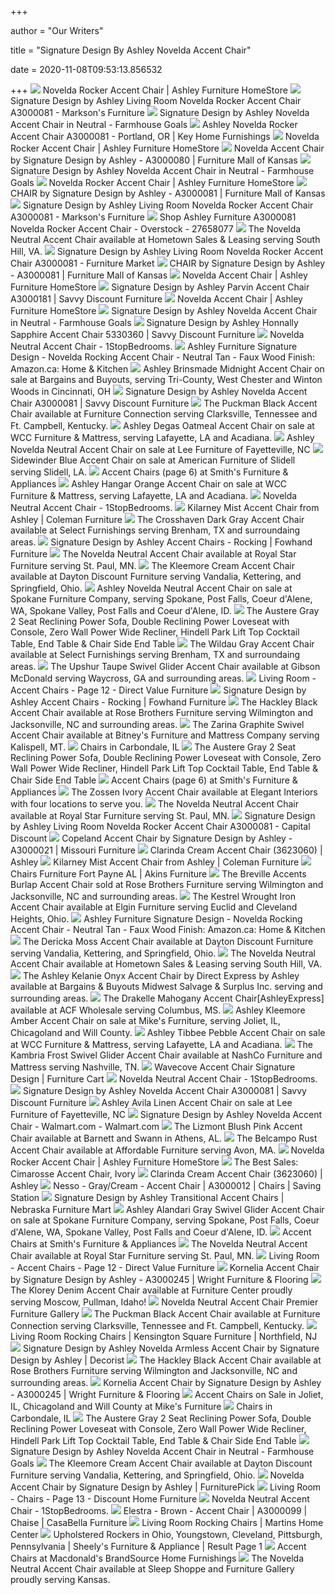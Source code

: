+++
        
author = "Our Writers"
        
title = "Signature Design By Ashley Novelda Accent Chair"
        
date = 2020-11-08T09:53:13.856532
        
+++
[ ![](https://ashleyfurniture.scene7.com/is/image/AshleyFurniture/A3000081-10x8-CROP?$AFHS-PDP-Zoomed$)](https://ashleyfurniture.scene7.com/is/image/AshleyFurniture/A3000081-10x8-CROP?$AFHS-PDP-Zoomed$) Novelda Rocker Accent Chair | Ashley Furniture HomeStore
[ ![](https://images2.imgix.net/p4dbimg/523/images/a3000081-sw-ko.jpg?trim=color&trimcolor=FFFFFF&trimtol=5&w=1024&h=768&fm=pjpg&auto=format)](https://images2.imgix.net/p4dbimg/523/images/a3000081-sw-ko.jpg?trim=color&trimcolor=FFFFFF&trimtol=5&w=1024&h=768&fm=pjpg&auto=format) Signature Design by Ashley Living Room Novelda Rocker Accent Chair A3000081  - Markson's Furniture
[ ![](https://farmhousegoals.com/wp-content/uploads/2019/02/Ashley-Furniture-Signature-Design-Novelda-Rocking-Accent-Chair-Neutral-Tan-Faux-Wood-Finish-0-4.jpg)](https://farmhousegoals.com/wp-content/uploads/2019/02/Ashley-Furniture-Signature-Design-Novelda-Rocking-Accent-Chair-Neutral-Tan-Faux-Wood-Finish-0-4.jpg) Signature Design by Ashley Novelda Accent Chair in Neutral - Farmhouse Goals
[ ![](https://images2.imgix.net/p4dbimg/clients/20220/images/ashley-novelda-accent-chair-a3000081-living-room-neutral-casual.jpg?fit=fill&trim=color&trimcolor=FFFFFF&trimtol=5&bg=FFFFFF&w=768&h=576&fm=pjpg&auto=format)](https://images2.imgix.net/p4dbimg/clients/20220/images/ashley-novelda-accent-chair-a3000081-living-room-neutral-casual.jpg?fit=fill&trim=color&trimcolor=FFFFFF&trimtol=5&bg=FFFFFF&w=768&h=576&fm=pjpg&auto=format) Ashley Novelda Rocker Accent Chair A3000081 - Portland, OR | Key Home  Furnishings
[ ![](https://ashleyfurniture.scene7.com/is/image/AshleyFurniture/A3000081-DETAIL-A-QL?$AFHS-PDP-Main$)](https://ashleyfurniture.scene7.com/is/image/AshleyFurniture/A3000081-DETAIL-A-QL?$AFHS-PDP-Main$) Novelda Rocker Accent Chair | Ashley Furniture HomeStore
[ ![](https://cdn.knorrweb.com/signature-design-by-ashley-new/a3000080-sw-ko.jpg)](https://cdn.knorrweb.com/signature-design-by-ashley-new/a3000080-sw-ko.jpg) Novelda Accent Chair by Signature Design by Ashley - A3000080 | Furniture  Mall of Kansas
[ ![](https://farmhousegoals.com/wp-content/uploads/2019/02/Ashley-Furniture-Signature-Design-Novelda-Rocking-Accent-Chair-Neutral-Tan-Faux-Wood-Finish-0-5.jpg)](https://farmhousegoals.com/wp-content/uploads/2019/02/Ashley-Furniture-Signature-Design-Novelda-Rocking-Accent-Chair-Neutral-Tan-Faux-Wood-Finish-0-5.jpg) Signature Design by Ashley Novelda Accent Chair in Neutral - Farmhouse Goals
[ ![](https://ashleyfurniture.scene7.com/is/image/AshleyFurniture/A3000081-Novelda-DIM?$AFHS-PDP-Zoomed$)](https://ashleyfurniture.scene7.com/is/image/AshleyFurniture/A3000081-Novelda-DIM?$AFHS-PDP-Zoomed$) Novelda Rocker Accent Chair | Ashley Furniture HomeStore
[ ![](https://cdn.knorrweb.com/signature-design-by-ashley-new/a3000081-detail-b-ql.jpg)](https://cdn.knorrweb.com/signature-design-by-ashley-new/a3000081-detail-b-ql.jpg) CHAIR by Signature Design by Ashley - A3000081 | Furniture Mall of Kansas
[ ![](https://images2.imgix.net/p4dbimg/523/images/a3000081-head-on-sw-ql.jpg?trim=color&trimcolor=FFFFFF&trimtol=5&w=1024&h=768&fm=pjpg&auto=format)](https://images2.imgix.net/p4dbimg/523/images/a3000081-head-on-sw-ql.jpg?trim=color&trimcolor=FFFFFF&trimtol=5&w=1024&h=768&fm=pjpg&auto=format) Signature Design by Ashley Living Room Novelda Rocker Accent Chair A3000081  - Markson's Furniture
[ ![](https://ak1.ostkcdn.com/images/products/is/images/direct/1a0d891b8ee11d590701a530c04c68e75963ed3c/Novelda-Rocker-Accent-Chair---Neutral-A3000081-Single-Pack-Novelda-Rocker-Accent-Chair.jpg?impolicy=medium)](https://ak1.ostkcdn.com/images/products/is/images/direct/1a0d891b8ee11d590701a530c04c68e75963ed3c/Novelda-Rocker-Accent-Chair---Neutral-A3000081-Single-Pack-Novelda-Rocker-Accent-Chair.jpg?impolicy=medium) Shop Ashley Furniture A3000081 Novelda Rocker Accent Chair - Overstock -  27658077
[ ![](https://cdn11.bigcommerce.com/s-e5jt5marve/images/stencil/1280x1280/products/4144/9074/jpg__86777.1536080386.jpg?c=2)](https://cdn11.bigcommerce.com/s-e5jt5marve/images/stencil/1280x1280/products/4144/9074/jpg__86777.1536080386.jpg?c=2) The Novelda Neutral Accent Chair available at Hometown Sales & Leasing  serving South Hill, VA.
[ ![](https://images2.imgix.net/p4dbimg/523/images/a3000081-detail-c-ql.jpg?trim=color&trimcolor=FFFFFF&trimtol=5&dl=A3000081.jpg&fm=jpg&auto=format)](https://images2.imgix.net/p4dbimg/523/images/a3000081-detail-c-ql.jpg?trim=color&trimcolor=FFFFFF&trimtol=5&dl=A3000081.jpg&fm=jpg&auto=format) Signature Design by Ashley Living Room Novelda Rocker Accent Chair A3000081  - Furniture Market
[ ![](https://cdn.knorrweb.com/signature-design-by-ashley-new/a3000081-back-sw-ql.jpg)](https://cdn.knorrweb.com/signature-design-by-ashley-new/a3000081-back-sw-ql.jpg) CHAIR by Signature Design by Ashley - A3000081 | Furniture Mall of Kansas
[ ![](https://ashleyfurniture.scene7.com/is/image/AshleyFurniture/A3000080-Novelda-DIM?$AFHS-PDP-Zoomed$)](https://ashleyfurniture.scene7.com/is/image/AshleyFurniture/A3000080-Novelda-DIM?$AFHS-PDP-Zoomed$) Novelda Accent Chair | Ashley Furniture HomeStore
[ ![](https://cdn2.bigcommerce.com/n-d57o0b/fzl9b4/products/19979/images/100483/A3000181-Parvin_Accent_Chair__02950.1580149403.1280.1280.jpg?c=2)](https://cdn2.bigcommerce.com/n-d57o0b/fzl9b4/products/19979/images/100483/A3000181-Parvin_Accent_Chair__02950.1580149403.1280.1280.jpg?c=2) Signature Design by Ashley Parvin Accent Chair A3000181 | Savvy Discount  Furniture
[ ![](https://ashleyfurniture.scene7.com/is/image/AshleyFurniture/A3000080-Novelda-DIM?$AFHS-PDP-Main$)](https://ashleyfurniture.scene7.com/is/image/AshleyFurniture/A3000080-Novelda-DIM?$AFHS-PDP-Main$) Novelda Accent Chair | Ashley Furniture HomeStore
[ ![](https://farmhousegoals.com/wp-content/uploads/2019/02/Ashley-Furniture-Signature-Design-Novelda-Rocking-Accent-Chair-Neutral-Tan-Faux-Wood-Finish-0-3.jpg)](https://farmhousegoals.com/wp-content/uploads/2019/02/Ashley-Furniture-Signature-Design-Novelda-Rocking-Accent-Chair-Neutral-Tan-Faux-Wood-Finish-0-3.jpg) Signature Design by Ashley Novelda Accent Chair in Neutral - Farmhouse Goals
[ ![](https://cdn2.bigcommerce.com/n-d57o0b/fzl9b4/products/19988/images/100555/Honnally_Sapphire_Accent_Chair-2__33301.1580170469.1280.1280.JPG?c=2)](https://cdn2.bigcommerce.com/n-d57o0b/fzl9b4/products/19988/images/100555/Honnally_Sapphire_Accent_Chair-2__33301.1580170469.1280.1280.JPG?c=2) Signature Design by Ashley Honnally Sapphire Accent Chair 5330360 | Savvy  Discount Furniture
[ ![](https://cdn.1stopbedrooms.com/media/catalog/product/cache/1/thumbnail/245x245/8255f8d36c477745b2f3d3cfd0807445/5/3/53303-60-sw_1.jpg)](https://cdn.1stopbedrooms.com/media/catalog/product/cache/1/thumbnail/245x245/8255f8d36c477745b2f3d3cfd0807445/5/3/53303-60-sw_1.jpg) Novelda Neutral Accent Chair - 1StopBedrooms.
[ ![](https://images-na.ssl-images-amazon.com/images/I/819qa0O3StL._AC_UL320_SR318,320_.jpg)](https://images-na.ssl-images-amazon.com/images/I/819qa0O3StL._AC_UL320_SR318,320_.jpg) Ashley Furniture Signature Design - Novelda Rocking Accent Chair - Neutral  Tan - Faux Wood Finish: Amazon.ca: Home & Kitchen
[ ![](https://cdn11.bigcommerce.com/s-vxysi4y4go/images/stencil/1280x1280/products/21682/62035/jpg__88591.1587188089.jpg?c=2)](https://cdn11.bigcommerce.com/s-vxysi4y4go/images/stencil/1280x1280/products/21682/62035/jpg__88591.1587188089.jpg?c=2) Ashley Brinsmade Midnight Accent Chair on sale at Bargains and Buyouts,  serving Tri-County, West Chester and Winton Woods in Cincinnati, OH
[ ![](https://cdn2.bigcommerce.com/n-d57o0b/fzl9b4/products/19976/images/100463/A3000029-Peacemaker_Chair__73663.1579910455.380.500.jpg?c=2)](https://cdn2.bigcommerce.com/n-d57o0b/fzl9b4/products/19976/images/100463/A3000029-Peacemaker_Chair__73663.1579910455.380.500.jpg?c=2) Signature Design by Ashley Novelda Accent Chair A3000081 | Savvy Discount  Furniture
[ ![](https://cdn11.bigcommerce.com/s-a1aqxosd6a/images/stencil/1280x1280/products/24642/66268/jpg__51937__75817__85460.1602785206.jpg?c=2)](https://cdn11.bigcommerce.com/s-a1aqxosd6a/images/stencil/1280x1280/products/24642/66268/jpg__51937__75817__85460.1602785206.jpg?c=2) The Puckman Black Accent Chair available at Furniture Connection serving  Clarksville, Tennessee and Ft. Campbell, Kentucky.
[ ![](https://cdn11.bigcommerce.com/s-yvd7ivo5m8/images/stencil/original/products/8615/4975/jpg__59251__11978.1579206911.jpg?c=1)](https://cdn11.bigcommerce.com/s-yvd7ivo5m8/images/stencil/original/products/8615/4975/jpg__59251__11978.1579206911.jpg?c=1) Ashley Degas Oatmeal Accent Chair on sale at WCC Furniture & Mattress,  serving Lafayette, LA and Acadiana.
[ ![](https://cdn11.bigcommerce.com/s-t74u9kz9nq/images/stencil/500x659/products/18018/48046/jpg__18798.1545072916.jpg?c=2)](https://cdn11.bigcommerce.com/s-t74u9kz9nq/images/stencil/500x659/products/18018/48046/jpg__18798.1545072916.jpg?c=2) Ashley Novelda Neutral Accent Chair on sale at Lee Furniture of  Fayetteville, NC
[ ![](https://cdn11.bigcommerce.com/s-62pj8wypcl/images/stencil/1280x1280/products/4461/11935/jpg__35178.1573807131.jpg?c=1)](https://cdn11.bigcommerce.com/s-62pj8wypcl/images/stencil/1280x1280/products/4461/11935/jpg__35178.1573807131.jpg?c=1) Sidewinder Blue Accent Chair on sale at American Furniture of Slidell  serving Slidell, LA.
[ ![](https://imgres.tailbase.com/rzdimg/prods/400/603747_1.jpg?235)](https://imgres.tailbase.com/rzdimg/prods/400/603747_1.jpg?235) Accent Chairs (page 6) at Smith's Furniture & Appliances
[ ![](https://cdn11.bigcommerce.com/s-yvd7ivo5m8/images/stencil/2000x2000/products/11539/9921/jpg__33007__02492.1579208658.jpg?c=1)](https://cdn11.bigcommerce.com/s-yvd7ivo5m8/images/stencil/2000x2000/products/11539/9921/jpg__33007__02492.1579208658.jpg?c=1) Ashley Hangar Orange Accent Chair on sale at WCC Furniture & Mattress,  serving Lafayette, LA and Acadiana.
[ ![](https://cdn.1stopbedrooms.com/media/catalog/product/cache/1/thumbnail/245x245/8255f8d36c477745b2f3d3cfd0807445/C/H/CHRMATSEBKSV.jpg)](https://cdn.1stopbedrooms.com/media/catalog/product/cache/1/thumbnail/245x245/8255f8d36c477745b2f3d3cfd0807445/C/H/CHRMATSEBKSV.jpg) Novelda Neutral Accent Chair - 1StopBedrooms.
[ ![](https://d9dvmj2a7k2dc.cloudfront.net/catalog/product/cache/1/image/731x481/17f82f742ffe127f42dca9de82fb58b1/3/0/30201-21-angle-sw_ashley2019_1.jpg)](https://d9dvmj2a7k2dc.cloudfront.net/catalog/product/cache/1/image/731x481/17f82f742ffe127f42dca9de82fb58b1/3/0/30201-21-angle-sw_ashley2019_1.jpg) Kilarney Mist Accent Chair from Ashley | Coleman Furniture
[ ![](https://cdn11.bigcommerce.com/s-dqbg439uw9/images/stencil/1280x1280/products/4223/8913/A3000040__25431.1532674323.jpg?c=2)](https://cdn11.bigcommerce.com/s-dqbg439uw9/images/stencil/1280x1280/products/4223/8913/A3000040__25431.1532674323.jpg?c=2) The Crosshaven Dark Gray Accent Chair available at Select Furnishings  serving Brenham, TX and surroundaing areas.
[ ![](https://www.fowhandfurniture.com/www/clients/fowhandfurnitureplatinum/clientfiles/topBannerAd/62C9B494-5056-BF1C-1C857310B12D0396-0.jpg)](https://www.fowhandfurniture.com/www/clients/fowhandfurnitureplatinum/clientfiles/topBannerAd/62C9B494-5056-BF1C-1C857310B12D0396-0.jpg) Signature Design by Ashley Accent Chairs - Rocking | Fowhand Furniture
[ ![](https://cdn11.bigcommerce.com/s-5xxyja6dho/images/stencil/500x659/products/4672/9917/jpg__38204.1531983054.jpg?c=2)](https://cdn11.bigcommerce.com/s-5xxyja6dho/images/stencil/500x659/products/4672/9917/jpg__38204.1531983054.jpg?c=2) The Novelda Neutral Accent Chair available at Royal Star Furniture serving  St. Paul, MN.
[ ![](https://cdn11.bigcommerce.com/s-sgnw57tmt8/images/stencil/1280x1280/products/15525/42407/jpg__98302.1592893513.jpg?c=2?imbypass=on)](https://cdn11.bigcommerce.com/s-sgnw57tmt8/images/stencil/1280x1280/products/15525/42407/jpg__98302.1592893513.jpg?c=2?imbypass=on) The Kleemore Cream Accent Chair available at Dayton Discount Furniture  serving Vandalia, Kettering, and Springfield, Ohio.
[ ![](https://cdn11.bigcommerce.com/s-efw6x9ja5c/images/stencil/500x659/products/23860/61292/jpg__32630.1566491767.jpg?c=2)](https://cdn11.bigcommerce.com/s-efw6x9ja5c/images/stencil/500x659/products/23860/61292/jpg__32630.1566491767.jpg?c=2) Ashley Novelda Neutral Accent Chair on sale at Spokane Furniture Company,  serving Spokane, Post Falls, Coeur d'Alene, WA, Spokane Valley, Post Falls  and Coeur d'Alene, ID.
[ ![](https://cdn11.bigcommerce.com/s-bnb83c7qhk/images/stencil/500x659/products/3858/17688/jpg__09602.1554313014.jpg?c=2)](https://cdn11.bigcommerce.com/s-bnb83c7qhk/images/stencil/500x659/products/3858/17688/jpg__09602.1554313014.jpg?c=2) The Austere Gray 2 Seat Reclining Power Sofa, Double Reclining Power  Loveseat with Console, Zero Wall Power Wide Recliner, Hindell Park Lift Top  Cocktail Table, End Table & Chair Side End Table
[ ![](https://cdn11.bigcommerce.com/s-dqbg439uw9/images/stencil/1280x1280/products/4231/8928/jpg__62566.1532674330.jpg?c=2&imbypass=on)](https://cdn11.bigcommerce.com/s-dqbg439uw9/images/stencil/1280x1280/products/4231/8928/jpg__62566.1532674330.jpg?c=2&imbypass=on) The Wildau Gray Accent Chair available at Select Furnishings serving  Brenham, TX and surroundaing areas.
[ ![](https://cdn11.bigcommerce.com/s-wjqe88vcza/images/stencil/1280x1280/products/17688/37482/jpg__34145.1563928624.jpg?c=2)](https://cdn11.bigcommerce.com/s-wjqe88vcza/images/stencil/1280x1280/products/17688/37482/jpg__34145.1563928624.jpg?c=2) The Upshur Taupe Swivel Glider Accent Chair available at Gibson McDonald  serving Waycross, GA and surrounding areas.
[ ![](https://cdn11.bigcommerce.com/s-8invo1rra2/images/stencil/500x659/products/6020/15185/jpg__20717__87009.1581708813.jpg?c=2)](https://cdn11.bigcommerce.com/s-8invo1rra2/images/stencil/500x659/products/6020/15185/jpg__20717__87009.1581708813.jpg?c=2) Living Room - Accent Chairs - Page 12 - Direct Value Furniture
[ ![](https://www.fowhandfurniture.com/www/clients/fowhandfurnitureplatinum/clientfiles/topBannerAd/62C9B494-5056-BF1C-1C857310B12D0396-800.jpg)](https://www.fowhandfurniture.com/www/clients/fowhandfurnitureplatinum/clientfiles/topBannerAd/62C9B494-5056-BF1C-1C857310B12D0396-800.jpg) Signature Design by Ashley Accent Chairs - Rocking | Fowhand Furniture
[ ![](https://cdn11.bigcommerce.com/s-62qmv5/images/stencil/1280x1280/products/1063/1832/A3000024__84529.1513020985.jpg?c=2)](https://cdn11.bigcommerce.com/s-62qmv5/images/stencil/1280x1280/products/1063/1832/A3000024__84529.1513020985.jpg?c=2) The Hackley Black Accent Chair available at Rose Brothers Furniture serving  Wilmington and Jacksonville, NC and surrounding areas.
[ ![](https://cdn11.bigcommerce.com/s-j5230j71j9/images/stencil/1280x1280/products/9923/21536/jpg__50989.1557864155.jpg?c=2&imbypass=on)](https://cdn11.bigcommerce.com/s-j5230j71j9/images/stencil/1280x1280/products/9923/21536/jpg__50989.1557864155.jpg?c=2&imbypass=on) The Zarina Graphite Swivel Accent Chair available at Bitney's Furniture and  Mattress Company serving Kalispell, MT.
[ ![](https://images.webfronts.com/cache/froyacumetlt.jpg?imgeng=/w_220/h_220/m_letterbox_ffffff_100)](https://images.webfronts.com/cache/froyacumetlt.jpg?imgeng=/w_220/h_220/m_letterbox_ffffff_100) Chairs in Carbondale, IL
[ ![](https://cdn11.bigcommerce.com/s-bnb83c7qhk/images/stencil/500x659/products/7935/16453/jpg__96876.1552541218.jpg?c=2)](https://cdn11.bigcommerce.com/s-bnb83c7qhk/images/stencil/500x659/products/7935/16453/jpg__96876.1552541218.jpg?c=2) The Austere Gray 2 Seat Reclining Power Sofa, Double Reclining Power  Loveseat with Console, Zero Wall Power Wide Recliner, Hindell Park Lift Top  Cocktail Table, End Table & Chair Side End Table
[ ![](https://imgres.tailbase.com/rzdimg/prods/400/293630_1.jpg?235)](https://imgres.tailbase.com/rzdimg/prods/400/293630_1.jpg?235) Accent Chairs (page 6) at Smith's Furniture & Appliances
[ ![](https://cdn10.bigcommerce.com/s-zaqnt4oazh/products/9928/images/20062/jpg__67570.1528148337.1280.1280.jpg?c=2)](https://cdn10.bigcommerce.com/s-zaqnt4oazh/products/9928/images/20062/jpg__67570.1528148337.1280.1280.jpg?c=2) The Zossen Ivory Accent Chair available at Elegant Interiors with four  locations to serve you.
[ ![](https://cdn11.bigcommerce.com/s-5xxyja6dho/images/stencil/500x659/products/4439/9410/11402-60__40375.1531982897.jpg?c=2)](https://cdn11.bigcommerce.com/s-5xxyja6dho/images/stencil/500x659/products/4439/9410/11402-60__40375.1531982897.jpg?c=2) The Novelda Neutral Accent Chair available at Royal Star Furniture serving  St. Paul, MN.
[ ![](http://ec2b-css.microdinc.com/css/20349/logo.png)](http://ec2b-css.microdinc.com/css/20349/logo.png) Signature Design by Ashley Living Room Novelda Rocker Accent Chair A3000081  - Capital Discount
[ ![](https://cdn.knorrweb.com/signature-design-by-ashley-new/a3000021-copeland-dim.jpg)](https://cdn.knorrweb.com/signature-design-by-ashley-new/a3000021-copeland-dim.jpg) Copeland Accent Chair by Signature Design by Ashley - A3000021 | Missouri  Furniture
[ ![](https://cdn11.bigcommerce.com/s-vspc5f/images/stencil/500x659/products/33820/91724/A3000183-SW__22687.1568834091.jpg?c=2)](https://cdn11.bigcommerce.com/s-vspc5f/images/stencil/500x659/products/33820/91724/A3000183-SW__22687.1568834091.jpg?c=2) Clarinda Cream Accent Chair (3623060) | Ashley
[ ![](https://d9dvmj2a7k2dc.cloudfront.net/catalog/product/cache/1/image/731x481/17f82f742ffe127f42dca9de82fb58b1/3/0/30201-21-head-on-sw_ashley2019_1.jpg)](https://d9dvmj2a7k2dc.cloudfront.net/catalog/product/cache/1/image/731x481/17f82f742ffe127f42dca9de82fb58b1/3/0/30201-21-head-on-sw_ashley2019_1.jpg) Kilarney Mist Accent Chair from Ashley | Coleman Furniture
[ ![](https://s3.amazonaws.com/furniture.retailcatalog.us/products/425611567/small/bayonne-chair-4073-0.jpg)](https://s3.amazonaws.com/furniture.retailcatalog.us/products/425611567/small/bayonne-chair-4073-0.jpg) Chairs Furniture Fort Payne AL | Akins Furniture
[ ![](https://cdn11.bigcommerce.com/s-62qmv5/products/5553/images/11157/800XX-21__88751.1525588518.500.750.jpg?c=2)](https://cdn11.bigcommerce.com/s-62qmv5/products/5553/images/11157/800XX-21__88751.1525588518.500.750.jpg?c=2) The Breville Accents Burlap Accent Chair sold at Rose Brothers Furniture  serving Wilmington and Jacksonville, NC and surrounding areas.
[ ![](https://cdn11.bigcommerce.com/s-xchrt0ls1o/images/stencil/1280x1280/products/12305/30610/jpg__45614.1560382604.jpg?c=2?imbypass=on)](https://cdn11.bigcommerce.com/s-xchrt0ls1o/images/stencil/1280x1280/products/12305/30610/jpg__45614.1560382604.jpg?c=2?imbypass=on) The Kestrel Wrought Iron Accent Chair available at Elgin Furniture serving  Euclid and Cleveland Heights, Ohio.
[ ![](https://images-na.ssl-images-amazon.com/images/I/61H%2BYDkCWzL._AC_SL1440_.jpg)](https://images-na.ssl-images-amazon.com/images/I/61H%2BYDkCWzL._AC_SL1440_.jpg) Ashley Furniture Signature Design - Novelda Rocking Accent Chair - Neutral  Tan - Faux Wood Finish: Amazon.ca: Home & Kitchen
[ ![](https://cdn11.bigcommerce.com/s-sgnw57tmt8/images/stencil/1280x1280/products/15151/40593/jpg__39347.1587137869.jpg?c=2?imbypass=on)](https://cdn11.bigcommerce.com/s-sgnw57tmt8/images/stencil/1280x1280/products/15151/40593/jpg__39347.1587137869.jpg?c=2?imbypass=on) The Dericka Moss Accent Chair available at Dayton Discount Furniture  serving Vandalia, Kettering, and Springfield, Ohio.
[ ![](https://cdn11.bigcommerce.com/s-e5jt5marve/images/stencil/500x659/products/4154/9088/jpg__48252.1536080396.jpg?c=2)](https://cdn11.bigcommerce.com/s-e5jt5marve/images/stencil/500x659/products/4154/9088/jpg__48252.1536080396.jpg?c=2) The Novelda Neutral Accent Chair available at Hometown Sales & Leasing  serving South Hill, VA.
[ ![](https://cdn11.bigcommerce.com/s-vxysi4y4go/images/stencil/1280x1280/products/26012/82063/jpg__92551.1592923555.jpg?c=2)](https://cdn11.bigcommerce.com/s-vxysi4y4go/images/stencil/1280x1280/products/26012/82063/jpg__92551.1592923555.jpg?c=2) The Ashley Kelanie Onyx Accent Chair by Direct Express by Ashley available  at Bargains & Buyouts Midwest Salvage & Surplus Inc. serving and  surrounding areas.
[ ![](https://cdn11.bigcommerce.com/s-9kuy4b5cao/images/stencil/500x659/products/15607/22227/jpg__04016.1521576525.jpg?c=2)](https://cdn11.bigcommerce.com/s-9kuy4b5cao/images/stencil/500x659/products/15607/22227/jpg__04016.1521576525.jpg?c=2) The Drakelle Mahogany Accent Chair[AshleyExpress] available at ACF  Wholesale serving Columbus, MS.
[ ![](https://cdn11.bigcommerce.com/s-hksfg7hbzq/images/stencil/1280x1280/products/25340/58036/jpg__64575.1571169487.jpg?c=2)](https://cdn11.bigcommerce.com/s-hksfg7hbzq/images/stencil/1280x1280/products/25340/58036/jpg__64575.1571169487.jpg?c=2) Ashley Kleemore Amber Accent Chair on sale at Mike's Furniture, serving  Joliet, IL, Chicagoland and Will County.
[ ![](https://cdn11.bigcommerce.com/s-yvd7ivo5m8/images/stencil/original/products/6439/1722/99101-60__13262__23334.1579205688.jpg?c=1)](https://cdn11.bigcommerce.com/s-yvd7ivo5m8/images/stencil/original/products/6439/1722/99101-60__13262__23334.1579205688.jpg?c=1) Ashley Tibbee Pebble Accent Chair on sale at WCC Furniture & Mattress,  serving Lafayette, LA and Acadiana.
[ ![](https://cdn11.bigcommerce.com/s-9uceq7kt0t/images/stencil/1280x1280/products/26703/73997/jpg__97400.1586967451.jpg?c=2)](https://cdn11.bigcommerce.com/s-9uceq7kt0t/images/stencil/1280x1280/products/26703/73997/jpg__97400.1586967451.jpg?c=2) The Kambria Frost Swivel Glider Accent Chair available at NashCo Furniture  and Mattress serving Nashville, TN.
[ ![](https://smhttp-ssl-77687.nexcesscdn.net/media/catalog/product/A/3/A3000032-chair-1.jpg)](https://smhttp-ssl-77687.nexcesscdn.net/media/catalog/product/A/3/A3000032-chair-1.jpg) Wavecove Accent Chair Signature Design | Furniture Cart
[ ![](https://cdn.1stopbedrooms.com/media/catalog/product/cache/1/thumbnail/245x245/8255f8d36c477745b2f3d3cfd0807445/D/a/Daniella_Accent_Chair_BK_GY_Main201811051253_hr.jpg)](https://cdn.1stopbedrooms.com/media/catalog/product/cache/1/thumbnail/245x245/8255f8d36c477745b2f3d3cfd0807445/D/a/Daniella_Accent_Chair_BK_GY_Main201811051253_hr.jpg) Novelda Neutral Accent Chair - 1StopBedrooms.
[ ![](https://cdn2.bigcommerce.com/n-d57o0b/fzl9b4/products/19375/images/96717/corinthian_ac1651__17068.1568062123.380.500.jpg?c=2)](https://cdn2.bigcommerce.com/n-d57o0b/fzl9b4/products/19375/images/96717/corinthian_ac1651__17068.1568062123.380.500.jpg?c=2) Signature Design by Ashley Novelda Accent Chair A3000081 | Savvy Discount  Furniture
[ ![](https://cdn11.bigcommerce.com/s-t74u9kz9nq/images/stencil/1280x1280/products/26112/72865/jpg__61692.1594743106.jpg?c=2)](https://cdn11.bigcommerce.com/s-t74u9kz9nq/images/stencil/1280x1280/products/26112/72865/jpg__61692.1594743106.jpg?c=2) Ashley Avila Linen Accent Chair on sale at Lee Furniture of Fayetteville, NC
[ ![](https://i5.walmartimages.com/asr/242fc4b1-c015-49b9-b607-6a0fef4148e8_1.7d8de7e74b3457b4a37321ea31448501.jpeg)](https://i5.walmartimages.com/asr/242fc4b1-c015-49b9-b607-6a0fef4148e8_1.7d8de7e74b3457b4a37321ea31448501.jpeg) Signature Design by Ashley Novelda Accent Chair - Walmart.com - Walmart.com
[ ![](https://cdn11.bigcommerce.com/s-czv1lw21yx/products/16077/images/41086/jpg__18136.1574275619.500.750.jpg?c=2)](https://cdn11.bigcommerce.com/s-czv1lw21yx/products/16077/images/41086/jpg__18136.1574275619.500.750.jpg?c=2) The Lizmont Blush Pink Accent Chair available at Barnett and Swann in  Athens, AL.
[ ![](https://cdn11.bigcommerce.com/s-qpi7e6o6c7/images/stencil/1280x1280/products/3636/7728/13405-21__03496.1543957302.jpg?c=2)](https://cdn11.bigcommerce.com/s-qpi7e6o6c7/images/stencil/1280x1280/products/3636/7728/13405-21__03496.1543957302.jpg?c=2) The Belcampo Rust Accent Chair available at Affordable Furniture serving  Avon, MA.
[ ![](https://ashleyfurniture.scene7.com/is/image/AshleyFurniture/A3000081-SWATCH-BODY-A-500?$AFHS-PDP-Main$)](https://ashleyfurniture.scene7.com/is/image/AshleyFurniture/A3000081-SWATCH-BODY-A-500?$AFHS-PDP-Main$) Novelda Rocker Accent Chair | Ashley Furniture HomeStore
[ ![](https://images.prod.meredith.com/product/a7ce4ae4a75bd832bb89fab52ddfad95/1548750138560/l/cimarosse-accent-chair-ivory)](https://images.prod.meredith.com/product/a7ce4ae4a75bd832bb89fab52ddfad95/1548750138560/l/cimarosse-accent-chair-ivory) The Best Sales: Cimarosse Accent Chair, Ivory
[ ![](https://cdn11.bigcommerce.com/s-vspc5f/images/stencil/1280x1280/products/3381/13985/36230_60_SW__56519.1447725614.jpg?c=2)](https://cdn11.bigcommerce.com/s-vspc5f/images/stencil/1280x1280/products/3381/13985/36230_60_SW__56519.1447725614.jpg?c=2) Clarinda Cream Accent Chair (3623060) | Ashley
[ ![](https://s3.amazonaws.com/furniture.retailcatalog.us/products/425293356/large/nesso-graycream-accent-chair-0.jpg)](https://s3.amazonaws.com/furniture.retailcatalog.us/products/425293356/large/nesso-graycream-accent-chair-0.jpg) Nesso - Gray/Cream - Accent Chair | A3000012 | Chairs | Saving Station
[ ![](https://www.nfm.com/productimages/53609772/1/M/EE164FBB-D807-4AA8-A5C2-8E6CE6ECD22A)](https://www.nfm.com/productimages/53609772/1/M/EE164FBB-D807-4AA8-A5C2-8E6CE6ECD22A) Signature Design by Ashley Transitional Accent Chairs | Nebraska Furniture  Mart
[ ![](https://cdn11.bigcommerce.com/s-efw6x9ja5c/images/stencil/1280x1280/products/28844/70110/jpg__82184.1574286720.jpg?c=2)](https://cdn11.bigcommerce.com/s-efw6x9ja5c/images/stencil/1280x1280/products/28844/70110/jpg__82184.1574286720.jpg?c=2) Ashley Alandari Gray Swivel Glider Accent Chair on sale at Spokane  Furniture Company, serving Spokane, Post Falls, Coeur d'Alene, WA, Spokane  Valley, Post Falls and Coeur d'Alene, ID.
[ ![](https://imgres.tailbase.com/rzdimg/prods/400/604726_1.jpg?235)](https://imgres.tailbase.com/rzdimg/prods/400/604726_1.jpg?235) Accent Chairs at Smith's Furniture & Appliances
[ ![](https://cdn11.bigcommerce.com/s-5xxyja6dho/images/stencil/500x659/products/4660/9890/A3000029__91544.1531983045.jpg?c=2)](https://cdn11.bigcommerce.com/s-5xxyja6dho/images/stencil/500x659/products/4660/9890/A3000029__91544.1531983045.jpg?c=2) The Novelda Neutral Accent Chair available at Royal Star Furniture serving  St. Paul, MN.
[ ![](https://cdn11.bigcommerce.com/s-8invo1rra2/images/stencil/500x659/products/4157/9343/jpg__50245__81651.1581707224.jpg?c=2)](https://cdn11.bigcommerce.com/s-8invo1rra2/images/stencil/500x659/products/4157/9343/jpg__50245__81651.1581707224.jpg?c=2) Living Room - Accent Chairs - Page 12 - Direct Value Furniture
[ ![](https://cdn.knorrweb.com/signature-design-by-ashley-new/a3000245-back-sw-p1-ko..jpg)](https://cdn.knorrweb.com/signature-design-by-ashley-new/a3000245-back-sw-p1-ko..jpg) Kornelia Accent Chair by Signature Design by Ashley - A3000245 | Wright  Furniture & Flooring
[ ![](https://cdn11.bigcommerce.com/s-g9lgbrg6id/images/stencil/500x659/products/3909/8198/36207-21__23197.1539819222.jpg?c=2)](https://cdn11.bigcommerce.com/s-g9lgbrg6id/images/stencil/500x659/products/3909/8198/36207-21__23197.1539819222.jpg?c=2) The Klorey Denim Accent Chair available at Furniture Center proudly serving  Moscow, Pullman, Idaho!
[ ![](https://mfmd.rencdn.com/product/ashley/images/A3000081-SWATCH-BODY-A-500.jpg)](https://mfmd.rencdn.com/product/ashley/images/A3000081-SWATCH-BODY-A-500.jpg) Novelda Neutral Accent Chair Premier Furniture Gallery
[ ![](https://cdn11.bigcommerce.com/s-a1aqxosd6a/images/stencil/1280x1280/products/24642/66269/jpg__60488__08364__51927.1602785206.jpg?c=2)](https://cdn11.bigcommerce.com/s-a1aqxosd6a/images/stencil/1280x1280/products/24642/66269/jpg__60488__08364__51927.1602785206.jpg?c=2) The Puckman Black Accent Chair available at Furniture Connection serving  Clarksville, Tennessee and Ft. Campbell, Kentucky.
[ ![](https://cdn.avbportal.com/magento-media/catalog/product/1/8/182613a4-d34f-4fb3-b74b-c29141bc122d.jpg?w=640)](https://cdn.avbportal.com/magento-media/catalog/product/1/8/182613a4-d34f-4fb3-b74b-c29141bc122d.jpg?w=640) Living Room Rocking Chairs | Kensington Square Furniture | Northfield, NJ
[ ![](https://www.decorist.com/static/finds/product_images/full_size/46932-riley-linen-accent-chair.fe4cdc8370ee7f33c955b2671816722f.png)](https://www.decorist.com/static/finds/product_images/full_size/46932-riley-linen-accent-chair.fe4cdc8370ee7f33c955b2671816722f.png) Signature Design by Ashley Novelda Armless Accent Chair by Signature Design  by Ashley | Decorist
[ ![](https://cdn11.bigcommerce.com/s-62qmv5/images/stencil/1280x1280/products/1063/1833/A3000024-SW__48300.1513020985.jpg?c=2)](https://cdn11.bigcommerce.com/s-62qmv5/images/stencil/1280x1280/products/1063/1833/A3000024-SW__48300.1513020985.jpg?c=2) The Hackley Black Accent Chair available at Rose Brothers Furniture serving  Wilmington and Jacksonville, NC and surrounding areas.
[ ![](https://cdn.knorrweb.com/signature-design-by-ashley-new/a3000245-side-sw-p1-ko..jpg)](https://cdn.knorrweb.com/signature-design-by-ashley-new/a3000245-side-sw-p1-ko..jpg) Kornelia Accent Chair by Signature Design by Ashley - A3000245 | Wright  Furniture & Flooring
[ ![](https://cdn11.bigcommerce.com/s-hksfg7hbzq/images/stencil/500x659/products/9283/19168/jpg__54478.1533663649.jpg?c=2)](https://cdn11.bigcommerce.com/s-hksfg7hbzq/images/stencil/500x659/products/9283/19168/jpg__54478.1533663649.jpg?c=2) Accent Chairs on Sale in Joliet, IL, Chicagoland and Will County at Mike's  Furniture
[ ![](https://images.webfronts.com/cache/frcsfilntftq.jpg?imgeng=/w_220/h_220/m_letterbox_ffffff_100)](https://images.webfronts.com/cache/frcsfilntftq.jpg?imgeng=/w_220/h_220/m_letterbox_ffffff_100) Chairs in Carbondale, IL
[ ![](https://cdn11.bigcommerce.com/s-bnb83c7qhk/images/stencil/500x659/products/12026/31156/jpg__94486.1589827845.jpg?c=2)](https://cdn11.bigcommerce.com/s-bnb83c7qhk/images/stencil/500x659/products/12026/31156/jpg__94486.1589827845.jpg?c=2) The Austere Gray 2 Seat Reclining Power Sofa, Double Reclining Power  Loveseat with Console, Zero Wall Power Wide Recliner, Hindell Park Lift Top  Cocktail Table, End Table & Chair Side End Table
[ ![](https://farmhousegoals.com/wp-content/uploads/2020/04/Christopher-Knight-Home-Kendal-Traditional-Upholstered-Farmhouse-Accent-Chair-Brown-Checkerboard-Purple-Tweed-0-300x300.jpg)](https://farmhousegoals.com/wp-content/uploads/2020/04/Christopher-Knight-Home-Kendal-Traditional-Upholstered-Farmhouse-Accent-Chair-Brown-Checkerboard-Purple-Tweed-0-300x300.jpg) Signature Design by Ashley Novelda Accent Chair in Neutral - Farmhouse Goals
[ ![](https://cdn11.bigcommerce.com/s-sgnw57tmt8/images/stencil/1280x1280/products/15525/42408/jpg__74688.1592893513.jpg?c=2?imbypass=on)](https://cdn11.bigcommerce.com/s-sgnw57tmt8/images/stencil/1280x1280/products/15525/42408/jpg__74688.1592893513.jpg?c=2?imbypass=on) The Kleemore Cream Accent Chair available at Dayton Discount Furniture  serving Vandalia, Kettering, and Springfield, Ohio.
[ ![](https://smhttp-ssl-18667.nexcesscdn.net/media/catalog/product/cache/1/small_image/295x295/9df78eab33525d08d6e5fb8d27136e95/6/0/600174-rocking-chair-1.jpg)](https://smhttp-ssl-18667.nexcesscdn.net/media/catalog/product/cache/1/small_image/295x295/9df78eab33525d08d6e5fb8d27136e95/6/0/600174-rocking-chair-1.jpg) Novelda Accent Chair by Signature Design by Ashley | FurniturePick
[ ![](https://cdn11.bigcommerce.com/s-9s96q01x2x/images/stencil/500x659/products/12797/31177/jpg__02804.1597677499.jpg?c=1)](https://cdn11.bigcommerce.com/s-9s96q01x2x/images/stencil/500x659/products/12797/31177/jpg__02804.1597677499.jpg?c=1) Living Room - Chairs - Page 13 - Discount Home Furniture
[ ![](https://cdn.1stopbedrooms.com/media/catalog/product/cache/1/thumbnail/245x245/8255f8d36c477745b2f3d3cfd0807445/s/a/savour-tufted-performance-velvet-accent-dining-armchair-eei-3906-dus_qb13243082_8.jpg)](https://cdn.1stopbedrooms.com/media/catalog/product/cache/1/thumbnail/245x245/8255f8d36c477745b2f3d3cfd0807445/s/a/savour-tufted-performance-velvet-accent-dining-armchair-eei-3906-dus_qb13243082_8.jpg) Novelda Neutral Accent Chair - 1StopBedrooms.
[ ![](https://s3.amazonaws.com/furniture.retailcatalog.us/products/425078211/large/elestra-brown-accent-chair-1.jpg)](https://s3.amazonaws.com/furniture.retailcatalog.us/products/425078211/large/elestra-brown-accent-chair-1.jpg) Elestra - Brown - Accent Chair | A3000099 | Chaise | CasaBella Furniture
[ ![](https://cdn.avbportal.com/magento-media/catalog/product/2/0/20d86d24-dfe7-4135-8f1f-d96faf7845c6.jpg?w=640)](https://cdn.avbportal.com/magento-media/catalog/product/2/0/20d86d24-dfe7-4135-8f1f-d96faf7845c6.jpg?w=640) Living Room Rocking Chairs | Martins Home Center
[ ![](https://images.furnituredealer.net/img/products%2Fbest_home_furnishings%2Fcolor%2Frunner%20rockers_0175-21277-m0.jpg)](https://images.furnituredealer.net/img/products%2Fbest_home_furnishings%2Fcolor%2Frunner%20rockers_0175-21277-m0.jpg) Upholstered Rockers in Ohio, Youngstown, Cleveland, Pittsburgh,  Pennsylvania | Sheely's Furniture & Appliance | Result Page 1
[ ![](https://imgres.tailbase.com/rzdimg/prods/400/642879_1.jpg?width=356)](https://imgres.tailbase.com/rzdimg/prods/400/642879_1.jpg?width=356) Accent Chairs at Macdonald's BrandSource Home Furnishings
[ ![](https://cdn11.bigcommerce.com/s-kbn42s9ege/images/stencil/500x659/products/8245/24177/jpg__29701.1587194468.jpg?c=1)](https://cdn11.bigcommerce.com/s-kbn42s9ege/images/stencil/500x659/products/8245/24177/jpg__29701.1587194468.jpg?c=1) The Novelda Neutral Accent Chair available at Sleep Shoppe and Furniture  Gallery proudly serving Kansas.
